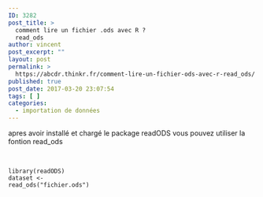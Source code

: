 ```yaml
---
ID: 3282
post_title: >
  comment lire un fichier .ods avec R ?
  read_ods
author: vincent
post_excerpt: ""
layout: post
permalink: >
  https://abcdr.thinkr.fr/comment-lire-un-fichier-ods-avec-r-read_ods/
published: true
post_date: 2017-03-20 23:07:54
tags: [ ]
categories:
  - importation de données
---
```

apres avoir installé et chargé le package readODS vous pouvez utiliser la fontion read_ods<br /><br /> <pre><code><br />library(readODS)<br />dataset &lt;- read_ods("fichier.ods")<br /><br /></code></pre>